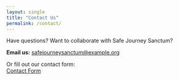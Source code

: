 ```yaml
---
layout: single
title: "Contact Us"
permalink: /contact/
---
```


Have questions? Want to collaborate with Safe Journey Sanctum?

**Email us:** safejourneysanctum@example.org

Or fill out our contact form:  
[Contact Form](https://forms.gle/your-google-form-link)
